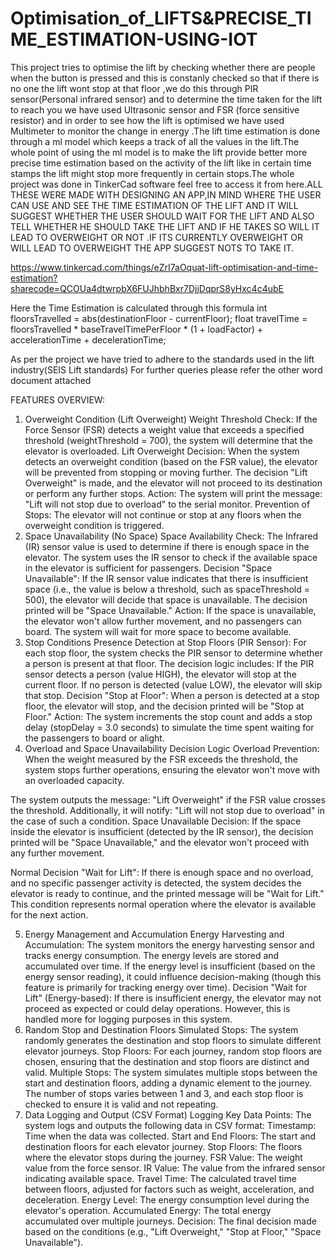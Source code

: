 # Optimisation_of_LIFTS&PRECISE_TIME_ESTIMATION-USING-IOT

This project tries to optimise the lift by checking whether there are people when the button is pressed and this is constanly checked so that if there is no one the lift wont stop at that floor ,we do this through PIR sensor(Personal infrared sensor) and to determine the time taken for the lift to reach you we have used Ultrasonic sensor and FSR (force sensitive resistor) and in order to see how the lift is optimised we have used Multimeter to monitor the change in energy .The lift time estimation is done through a ml model which keeps a track of all the values in the lift.The whole point of using the ml model is to make the lift provide better more precise time estimation based on the activity of the lift like in certain time stamps the lift might stop more frequently in certain stops.The whole project was done in TinkerCad software feel free to access it from here.ALL THESE WERE MADE WITH DESIGNING AN APP,IN MIND WHERE THE USER CAN USE AND SEE THE TIME ESTIMATION OF THE LIFT AND IT WILL SUGGEST WHETHER THE USER SHOULD WAIT FOR THE LIFT AND ALSO TELL WHETHER HE SHOULD TAKE THE LIFT AND IF HE TAKES SO WILL IT LEAD TO OVERWEIGHT OR NOT .IF ITS CURRENTLY OVERWEIGHT OR WILL LEAD TO OVERWEIGHT THE APP SUGGEST NOTS TO TAKE IT.

https://www.tinkercad.com/things/eZrI7aOquat-lift-optimisation-and-time-estimation?sharecode=QCOUa4dtwrpbX6FUJhbhBxr7DjjDqprS8yHxc4c4ubE

Here the Time Estimation is calculated through this formula 
    int floorsTravelled = abs(destinationFloor - currentFloor);
    float travelTime = floorsTravelled * baseTravelTimePerFloor * (1 + loadFactor) + accelerationTime + decelerationTime;

As per the project we have tried to adhere to the standards used in the lift industry(SEIS Lift standards)
For further queries please refer the other word document attached 

FEATURES OVERVIEW:
1. Overweight Condition (Lift Overweight)
Weight Threshold Check:
If the Force Sensor (FSR) detects a weight value that exceeds a specified threshold (weightThreshold = 700), the system will determine that the elevator is overloaded.
Lift Overweight Decision:
When the system detects an overweight condition (based on the FSR value), the elevator will be prevented from stopping or moving further. The decision "Lift Overweight" is made, and the elevator will not proceed to its destination or perform any further stops.
Action: The system will print the message: "Lift will not stop due to overload" to the serial monitor.
Prevention of Stops: The elevator will not continue or stop at any floors when the overweight condition is triggered.
2. Space Unavailability (No Space)
Space Availability Check:
The Infrared (IR) sensor value is used to determine if there is enough space in the elevator. The system uses the IR sensor to check if the available space in the elevator is sufficient for passengers.
Decision "Space Unavailable":
If the IR sensor value indicates that there is insufficient space (i.e., the value is below a threshold, such as spaceThreshold = 500), the elevator will decide that space is unavailable. The decision printed will be "Space Unavailable."
Action: If the space is unavailable, the elevator won't allow further movement, and no passengers can board. The system will wait for more space to become available.
3. Stop Conditions
Presence Detection at Stop Floors (PIR Sensor):
For each stop floor, the system checks the PIR sensor to determine whether a person is present at that floor. The decision logic includes:
If the PIR sensor detects a person (value HIGH), the elevator will stop at the current floor.
If no person is detected (value LOW), the elevator will skip that stop.
Decision "Stop at Floor":
When a person is detected at a stop floor, the elevator will stop, and the decision printed will be "Stop at Floor."
Action: The system increments the stop count and adds a stop delay (stopDelay = 3.0 seconds) to simulate the time spent waiting for the passengers to board or alight.
4. Overload and Space Unavailability Decision Logic
Overload Prevention:
When the weight measured by the FSR exceeds the threshold, the system stops further operations, ensuring the elevator won't move with an overloaded capacity.

The system outputs the message: "Lift Overweight" if the FSR value crosses the threshold.
Additionally, it will notify: "Lift will not stop due to overload" in the case of such a condition.
Space Unavailable Decision:
If the space inside the elevator is insufficient (detected by the IR sensor), the decision printed will be "Space Unavailable," and the elevator won't proceed with any further movement.

Normal Decision "Wait for Lift":
If there is enough space and no overload, and no specific passenger activity is detected, the system decides the elevator is ready to continue, and the printed message will be "Wait for Lift." This condition represents normal operation where the elevator is available for the next action.

5. Energy Management and Accumulation
Energy Harvesting and Accumulation:
The system monitors the energy harvesting sensor and tracks energy consumption. The energy levels are stored and accumulated over time.
If the energy level is insufficient (based on the energy sensor reading), it could influence decision-making (though this feature is primarily for tracking energy over time).
Decision "Wait for Lift" (Energy-based):
If there is insufficient energy, the elevator may not proceed as expected or could delay operations. However, this is handled more for logging purposes in this system.
6. Random Stop and Destination Floors
Simulated Stops:
The system randomly generates the destination and stop floors to simulate different elevator journeys.
Stop Floors: For each journey, random stop floors are chosen, ensuring that the destination and stop floors are distinct and valid.
Multiple Stops:
The system simulates multiple stops between the start and destination floors, adding a dynamic element to the journey.
The number of stops varies between 1 and 3, and each stop floor is checked to ensure it is valid and not repeating.
7. Data Logging and Output (CSV Format)
Logging Key Data Points:
The system logs and outputs the following data in CSV format:
Timestamp: Time when the data was collected.
Start and End Floors: The start and destination floors for each elevator journey.
Stop Floors: The floors where the elevator stops during the journey.
FSR Value: The weight value from the force sensor.
IR Value: The value from the infrared sensor indicating available space.
Travel Time: The calculated travel time between floors, adjusted for factors such as weight, acceleration, and deceleration.
Energy Level: The energy consumption level during the elevator's operation.
Accumulated Energy: The total energy accumulated over multiple journeys.
Decision: The final decision made based on the conditions (e.g., "Lift Overweight," "Stop at Floor," "Space Unavailable").

